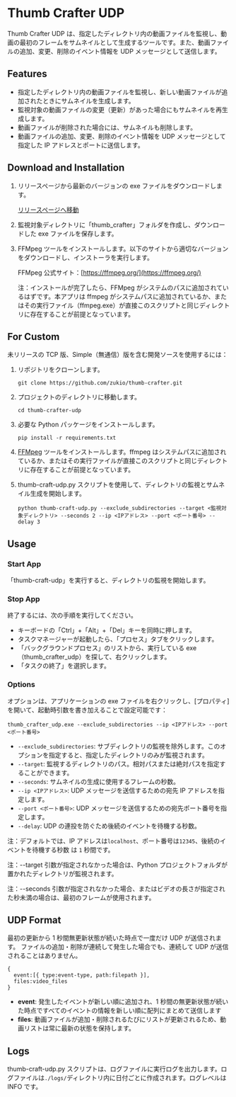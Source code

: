 # Thumb Crafter UDP

Thumb Crafter UDP は、指定したディレクトリ内の動画ファイルを監視し、動画の最初のフレームをサムネイルとして生成するツールです。また、動画ファイルの追加、変更、削除のイベント情報を UDP メッセージとして送信します。

## Features

- 指定したディレクトリ内の動画ファイルを監視し、新しい動画ファイルが追加されたときにサムネイルを生成します。
- 監視対象の動画ファイルの変更（更新）があった場合にもサムネイルを再生成します。
- 動画ファイルが削除された場合には、サムネイルも削除します。
- 動画ファイルの追加、変更、削除のイベント情報を UDP メッセージとして指定した IP アドレスとポートに送信します。

## Download and Installation

1. リリースページから最新のバージョンの exe ファイルをダウンロードします。

   [リリースページへ移動](https://github.com/zukio/thumb-crafter/releases/tag/udpexe1.0)

2. 監視対象ディレクトリに「thumb_crafter」フォルダを作成し、ダウンロードした exe ファイルを保存します。

3. FFMpeg ツールをインストールします。以下のサイトから適切なバージョンをダウンロードし、インストーラを実行します。

   FFMpeg 公式サイト：[https://ffmpeg.org/](https://ffmpeg.org/)

   注：インストールが完了したら、FFMpeg がシステムのパスに追加されているはずです。本アプリは ffmpeg がシステムパスに追加されているか、またはその実行ファイル（ffmpeg.exe）が直接このスクリプトと同じディレクトリに存在することが前提となっています。

## For Custom

未リリースの TCP 版、Simple（無通信）版を含む開発ソースを使用するには：

1. リポジトリをクローンします。

   ```shell
   git clone https://github.com/zukio/thumb-crafter.git
   ```

2. プロジェクトのディレクトリに移動します。

   ```shell
   cd thumb-crafter-udp
   ```

3. 必要な Python パッケージをインストールします。

   ```shell
   pip install -r requirements.txt
   ```

4. [FFMpeg](https://ffmpeg.org/) ツールをインストールします。ffmpeg はシステムパスに追加されているか、またはその実行ファイルが直接このスクリプトと同じディレクトリに存在することが前提となっています。

5. thumb-craft-udp.py スクリプトを使用して、ディレクトリの監視とサムネイル生成を開始します。

   ```shell
   python thumb-craft-udp.py --exclude_subdirectories --target <監視対象ディレクトリ> --seconds 2 --ip <IPアドレス> --port <ポート番号> --delay 3
   ```

## Usage

### Start App

「thumb-craft-udp」を実行すると、ディレクトリの監視を開始します。

### Stop App

終了するには、次の手順を実行してください。

- キーボードの「Ctrl」+「Alt」+「Del」キーを同時に押します。
- タスクマネージャーが起動したら、「プロセス」タブをクリックします。
- 「バックグラウンドプロセス」のリストから、実行している exe（thumb_crafter_udp）を探して、右クリックします。
- 「タスクの終了」を選択します。

### Options

オプションは、アプリケーションの exe ファイルを右クリックし、[プロパティ]を開いて、起動時引数を書き加えることで設定可能です：

```shell
thumb_crafter_udp.exe --exclude_subdirectories --ip <IPアドレス> --port <ポート番号>
```

- `--exclude_subdirectories`: サブディレクトリの監視を除外します。このオプションを指定すると、指定したディレクトリのみが監視されます。
- `--target`: 監視するディレクトリのパス。相対パスまたは絶対パスを指定することができます。
- `--seconds`: サムネイルの生成に使用するフレームの秒数。
- `--ip <IPアドレス>`: UDP メッセージを送信するための宛先 IP アドレスを指定します。
- `--port <ポート番号>`: UDP メッセージを送信するための宛先ポート番号を指定します。
- `--delay`: UDP の連投を防ぐため後続のイベントを待機する秒数。

注：デフォルトでは、IP アドレスは`localhost`、ポート番号は`12345`、後続のイベントを待機する秒数 は `1` 秒間です。

注：--target 引数が指定されなかった場合は、Python プロジェクトフォルダが置かれたディレクトリが監視されます。

注：--seconds 引数が指定されなかった場合、またはビデオの長さが指定された秒未満の場合は、最初のフレームが使用されます。

## UDP Format

最初の更新から 1 秒間無更新状態が続いた時点で一度だけ UDP が送信されます。
ファイルの追加・削除が連続して発生した場合でも、連続して UDP が送信されることはありません。

```
{
  event:[{ type:event-type, path:filepath }],
  files:video_files
}
```

- **event**: 発生したイベントが新しい順に追加され、1 秒間の無更新状態が続いた時点ですべてのイベントの情報を新しい順に配列にまとめて送信します
- **files**: 動画ファイルが追加・削除されるたびにリストが更新されるため、動画リストは常に最新の状態を保持します。

## Logs

thumb-craft-udp.py スクリプトは、ログファイルに実行ログを出力します。ログファイルは`./logs/`ディレクトリ内に日付ごとに作成されます。ログレベルは INFO です。
